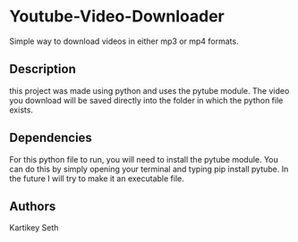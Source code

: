 # Youtube-Video-Downloader
Simple way to download videos in either mp3 or mp4 formats.

## Description
this project was made using python and uses the pytube module.
The video you download will be saved directly into the folder in which the python file exists.

## Dependencies
For this python file to run, you will need to install the pytube module.
You can do this by simply opening your terminal and typing pip install pytube.
In the future I will try to make it an executable file.

## Authors
Kartikey Seth 

